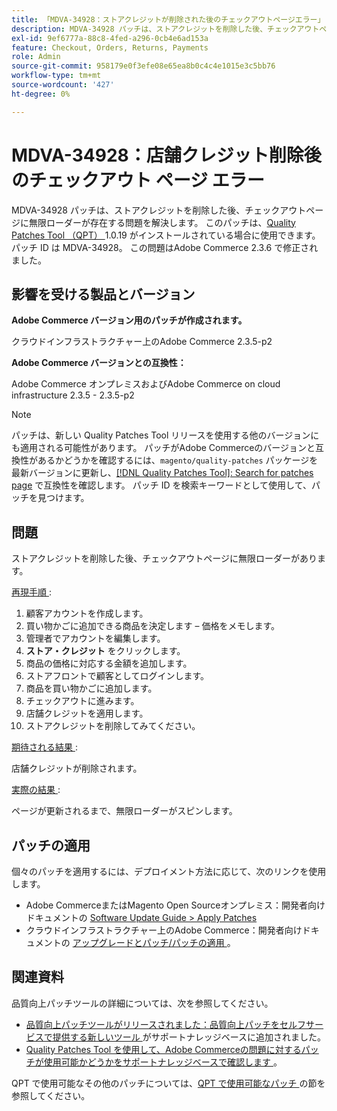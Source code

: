 ```yaml
---
title: 「MDVA-34928：ストアクレジットが削除された後のチェックアウトページエラー」
description: MDVA-34928 パッチは、ストアクレジットを削除した後、チェックアウトページに無限ローダーが存在する問題を解決します。 このパッチは、[Quality Patches Tool （QPT） ] （/help/announcements/adobe-commerce-announcements/magento-quality-patches-released-new-tool-to-self-serve-quality-patches.md） 1.0.19 がインストールされている場合に利用できます。 パッチ ID は MDVA-34928。 この問題はAdobe Commerce 2.3.6 で修正されました。
exl-id: 9ef6777a-88c8-4fed-a296-0cb4e6ad153a
feature: Checkout, Orders, Returns, Payments
role: Admin
source-git-commit: 958179e0f3efe08e65ea8b0c4c4e1015e3c5bb76
workflow-type: tm+mt
source-wordcount: '427'
ht-degree: 0%

---
```


# MDVA-34928：店舗クレジット削除後のチェックアウト ページ エラー

MDVA-34928 パッチは、ストアクレジットを削除した後、チェックアウトページに無限ローダーが存在する問題を解決します。 このパッチは、[Quality Patches Tool （QPT） ](/help/announcements/adobe-commerce-announcements/magento-quality-patches-released-new-tool-to-self-serve-quality-patches.md)1.0.19 がインストールされている場合に使用できます。 パッチ ID は MDVA-34928。 この問題はAdobe Commerce 2.3.6 で修正されました。

## 影響を受ける製品とバージョン

**Adobe Commerce バージョン用のパッチが作成されます。**

クラウドインフラストラクチャー上のAdobe Commerce 2.3.5-p2

**Adobe Commerce バージョンとの互換性：**

Adobe Commerce オンプレミスおよびAdobe Commerce on cloud infrastructure 2.3.5 - 2.3.5-p2

>[!NOTE]
>
>パッチは、新しい Quality Patches Tool リリースを使用する他のバージョンにも適用される可能性があります。 パッチがAdobe Commerceのバージョンと互換性があるかどうかを確認するには、`magento/quality-patches` パッケージを最新バージョンに更新し、[[!DNL Quality Patches Tool]: Search for patches page](https://devdocs.magento.com/quality-patches/tool.html#patch-grid) で互換性を確認します。 パッチ ID を検索キーワードとして使用して、パッチを見つけます。

## 問題

ストアクレジットを削除した後、チェックアウトページに無限ローダーがあります。

<u> 再現手順 </u>:

1. 顧客アカウントを作成します。
1. 買い物かごに追加できる商品を決定します – 価格をメモします。
1. 管理者でアカウントを編集します。
1. **ストア・クレジット** をクリックします。
1. 商品の価格に対応する金額を追加します。
1. ストアフロントで顧客としてログインします。
1. 商品を買い物かごに追加します。
1. チェックアウトに進みます。
1. 店舗クレジットを適用します。
1. ストアクレジットを削除してみてください。

<u> 期待される結果 </u>:

店舗クレジットが削除されます。

<u> 実際の結果 </u>:

ページが更新されるまで、無限ローダーがスピンします。

## パッチの適用

個々のパッチを適用するには、デプロイメント方法に応じて、次のリンクを使用します。

* Adobe CommerceまたはMagento Open Sourceオンプレミス：開発者向けドキュメントの [Software Update Guide > Apply Patches](https://devdocs.magento.com/guides/v2.4/comp-mgr/patching/mqp.html)
* クラウドインフラストラクチャー上のAdobe Commerce：開発者向けドキュメントの [ アップグレードとパッチ/パッチの適用 ](https://devdocs.magento.com/cloud/project/project-patch.html)。

## 関連資料

品質向上パッチツールの詳細については、次を参照してください。

* [ 品質向上パッチツールがリリースされました：品質向上パッチをセルフサービスで提供する新しいツール ](/help/announcements/adobe-commerce-announcements/magento-quality-patches-released-new-tool-to-self-serve-quality-patches.md) がサポートナレッジベースに追加されました。
* [Quality Patches Tool を使用して、Adobe Commerceの問題に対するパッチが使用可能かどうかをサポートナレッジベースで確認します ](/help/support-tools/patches-available-in-qpt-tool/check-patch-for-magento-issue-with-magento-quality-patches.md)。

QPT で使用可能なその他のパッチについては、[QPT で使用可能なパッチ ](https://support.magento.com/hc/en-us/sections/360010506631-Patches-available-in-QPT-tool-) の節を参照してください。
